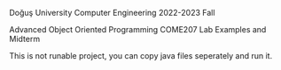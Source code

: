 Doğuş University Computer Engineering
2022-2023 Fall

Advanced Object Oriented Programming COME207 Lab Examples and Midterm

This is not runable project, you can copy java files seperately and run it.
